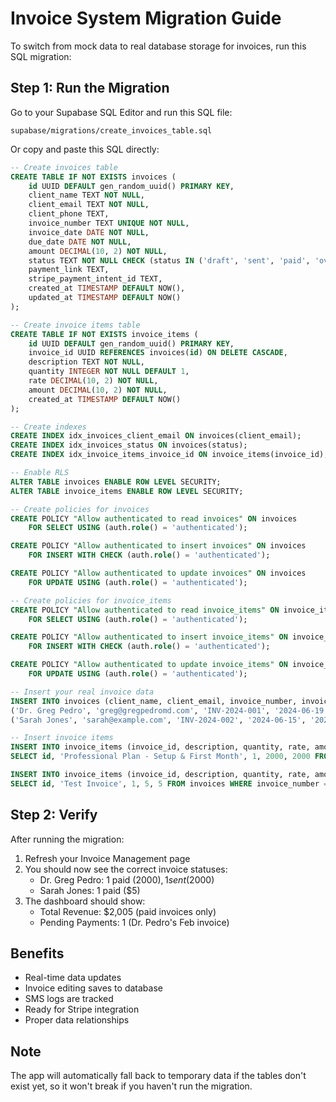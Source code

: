 # Invoice System Migration Guide

To switch from mock data to real database storage for invoices, run this SQL migration:

## Step 1: Run the Migration

Go to your Supabase SQL Editor and run this SQL file:
```
supabase/migrations/create_invoices_table.sql
```

Or copy and paste this SQL directly:

```sql
-- Create invoices table
CREATE TABLE IF NOT EXISTS invoices (
    id UUID DEFAULT gen_random_uuid() PRIMARY KEY,
    client_name TEXT NOT NULL,
    client_email TEXT NOT NULL,
    client_phone TEXT,
    invoice_number TEXT UNIQUE NOT NULL,
    invoice_date DATE NOT NULL,
    due_date DATE NOT NULL,
    amount DECIMAL(10, 2) NOT NULL,
    status TEXT NOT NULL CHECK (status IN ('draft', 'sent', 'paid', 'overdue')),
    payment_link TEXT,
    stripe_payment_intent_id TEXT,
    created_at TIMESTAMP DEFAULT NOW(),
    updated_at TIMESTAMP DEFAULT NOW()
);

-- Create invoice items table
CREATE TABLE IF NOT EXISTS invoice_items (
    id UUID DEFAULT gen_random_uuid() PRIMARY KEY,
    invoice_id UUID REFERENCES invoices(id) ON DELETE CASCADE,
    description TEXT NOT NULL,
    quantity INTEGER NOT NULL DEFAULT 1,
    rate DECIMAL(10, 2) NOT NULL,
    amount DECIMAL(10, 2) NOT NULL,
    created_at TIMESTAMP DEFAULT NOW()
);

-- Create indexes
CREATE INDEX idx_invoices_client_email ON invoices(client_email);
CREATE INDEX idx_invoices_status ON invoices(status);
CREATE INDEX idx_invoice_items_invoice_id ON invoice_items(invoice_id);

-- Enable RLS
ALTER TABLE invoices ENABLE ROW LEVEL SECURITY;
ALTER TABLE invoice_items ENABLE ROW LEVEL SECURITY;

-- Create policies for invoices
CREATE POLICY "Allow authenticated to read invoices" ON invoices
    FOR SELECT USING (auth.role() = 'authenticated');

CREATE POLICY "Allow authenticated to insert invoices" ON invoices
    FOR INSERT WITH CHECK (auth.role() = 'authenticated');

CREATE POLICY "Allow authenticated to update invoices" ON invoices
    FOR UPDATE USING (auth.role() = 'authenticated');

-- Create policies for invoice_items
CREATE POLICY "Allow authenticated to read invoice_items" ON invoice_items
    FOR SELECT USING (auth.role() = 'authenticated');

CREATE POLICY "Allow authenticated to insert invoice_items" ON invoice_items
    FOR INSERT WITH CHECK (auth.role() = 'authenticated');

CREATE POLICY "Allow authenticated to update invoice_items" ON invoice_items
    FOR UPDATE USING (auth.role() = 'authenticated');

-- Insert your real invoice data
INSERT INTO invoices (client_name, client_email, invoice_number, invoice_date, due_date, amount, status) VALUES
('Dr. Greg Pedro', 'greg@gregpedromd.com', 'INV-2024-001', '2024-06-19', '2024-06-19', 2000, 'sent'), -- Today's setup invoice - pay to get started
('Sarah Jones', 'sarah@example.com', 'INV-2024-002', '2024-06-15', '2024-06-30', 5, 'paid');

-- Insert invoice items
INSERT INTO invoice_items (invoice_id, description, quantity, rate, amount)
SELECT id, 'Professional Plan - Setup & First Month', 1, 2000, 2000 FROM invoices WHERE invoice_number = 'INV-2024-001';

INSERT INTO invoice_items (invoice_id, description, quantity, rate, amount)
SELECT id, 'Test Invoice', 1, 5, 5 FROM invoices WHERE invoice_number = 'INV-2024-002';
```

## Step 2: Verify

After running the migration:
1. Refresh your Invoice Management page
2. You should now see the correct invoice statuses:
   - Dr. Greg Pedro: 1 paid ($2000), 1 sent ($2000)
   - Sarah Jones: 1 paid ($5)
3. The dashboard should show:
   - Total Revenue: $2,005 (paid invoices only)
   - Pending Payments: 1 (Dr. Pedro's Feb invoice)

## Benefits

- Real-time data updates
- Invoice editing saves to database
- SMS logs are tracked
- Ready for Stripe integration
- Proper data relationships

## Note

The app will automatically fall back to temporary data if the tables don't exist yet, so it won't break if you haven't run the migration.